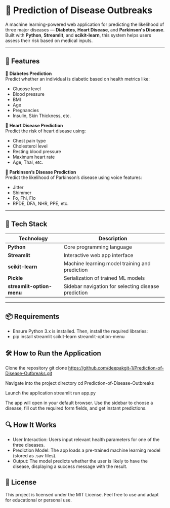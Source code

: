 # 🧠 Prediction of Disease Outbreaks

A machine learning-powered web application for predicting the likelihood of three major diseases — **Diabetes**, **Heart Disease**, and **Parkinson's Disease**. Built with **Python**, **Streamlit**, and **scikit-learn**, this system helps users assess their risk based on medical inputs.

---

## 🚀 Features

🔹 **Diabetes Prediction**  
Predict whether an individual is diabetic based on health metrics like:
- Glucose level
- Blood pressure
- BMI
- Age
- Pregnancies
- Insulin, Skin Thickness, etc.

🔹 **Heart Disease Prediction**  
Predict the risk of heart disease using:
- Chest pain type
- Cholesterol level
- Resting blood pressure
- Maximum heart rate
- Age, Thal, etc.

🔹 **Parkinson’s Disease Prediction**  
Predict the likelihood of Parkinson’s disease using voice features:
- Jitter
- Shimmer
- Fo, Fhi, Flo
- RPDE, DFA, NHR, PPE, etc.

---

## 🧰 Tech Stack

| Technology | Description |
|------------|-------------|
| **Python** | Core programming language |
| **Streamlit** | Interactive web app interface |
| **scikit-learn** | Machine learning model training and prediction |
| **Pickle** | Serialization of trained ML models |
| **streamlit-option-menu** | Sidebar navigation for selecting disease prediction |

---
## 📦 Requirements

- Ensure Python 3.x is installed. Then, install the required libraries:
- pip install streamlit scikit-learn streamlit-option-menu

## 🛠️ How to Run the Application

Clone the repository
git clone https://github.com/deepakgit-1/Prediction-of-Disease-Outbreaks.git

Navigate into the project directory
cd Prediction-of-Disease-Outbreaks

Launch the application
streamlit run app.py

The app will open in your default browser. Use the sidebar to choose a disease, fill out the required form fields, and get instant predictions.

## 🔍 How It Works
- User Interaction: Users input relevant health parameters for one of the three diseases.
- Prediction Model: The app loads a pre-trained machine learning model (stored as .sav files).
- Output: The model predicts whether the user is likely to have the disease, displaying a success message with the result.


## 📄 License
This project is licensed under the MIT License. Feel free to use and adapt for educational or personal use.


